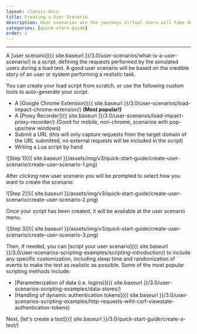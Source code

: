 ```yaml
---
layout: classic-docs
title: Creating a User Scenario
description: User scenarios are the journeys Virtual Users will take during a load test.  They are limited programming environments which allow you to do programmatic things.  They are expressed in Lua code.
categories: [quick-start-guide]
order: 2
---
```


***

A [user scenario]({{ site.baseurl }}/3.0/user-scenarios/what-is-a-user-scenario/) is a script, defining the requests performed by the simulated users during a load test. A good user scenario will be based on the credible story of an user or system performing a realistic task.

You can create your load script from scratch, or use the following custom tools to auto-generate your script.
- A [Google Chrome Extension]({{ site.baseurl }}/3.0/user-scenarios/load-impact-chrome-extension/) **(Most popular!)**
- A [Proxy Recorder]({{ site.baseurl }}/3.0/user-scenarios/load-impact-proxy-recorder/) (Good for mobile, non-chrome, scenarios with pop-ups/new windows)
- Submit a URL (this will only capture requests from the target domain of the URL submitted, no external requests will be included in the script)
- Writing a Lua script by hand

![Step 1]({{ site.baseurl }}/assets/img/v3/quick-start-guide/create-user-scenario/create-user-scenario-1.png)


After clicking new user scenario you will be prompted to select how you want to create the scenario:

![Step 2]({{ site.baseurl }}/assets/img/v3/quick-start-guide/create-user-scenario/create-user-scenario-2.png)




Once your script has been created, it will be available at the user scenario menu.

![Step 3]({{ site.baseurl }}/assets/img/v3/quick-start-guide/create-user-scenario/create-user-scenario-3.png)



Then, if needed, you can [script your user scenario]({{ site.baseurl }}/3.0/user-scenarios-scripting-examples/scripting-introduction/) to include any specific customization, including sleep time and randomization of events to make the test as realistic as possible.  Some of the most popular scripting methods include:

- [Parameterization of data (i.e. logins)]({{ site.baseurl }}/3.0/user-scenarios-scripting-examples/data-stores/)
- [Handling of dynamic authentication tokens]({{ site.baseurl }}/3.0/user-scenarios-scripting-examples/http-requests-wiht-csrf-viewstate-authentication-tokens)



Next, [let's create a test]({{ site.baseurl }}/3.0/quick-start-guide/create-a-test/)

